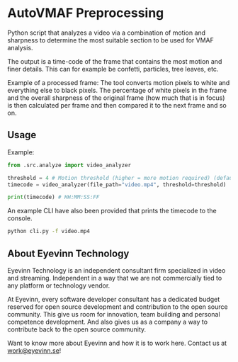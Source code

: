 # AutoVMAF Preprocessing

Python script that analyzes a video via a combination of motion and sharpness to determine the most suitable section to be used for VMAF analysis.

The output is a time-code of the frame that contains the most motion and finer details. This can for example be confetti, particles, tree leaves, etc.

Example of a processed frame:
The tool converts motion pixels to white and everything else to black pixels.
The percentage of white pixels in the frame and the overall sharpness of the original frame (how much that is in focus) is then calculated per frame and then compared it to the next frame and so on.

## Usage

Example:

```python
from .src.analyze import video_analyzer

threshold = 4 # Motion threshold (higher = more motion required) (default: 4)
timecode = video_analyzer(file_path="video.mp4", threshold=threshold)

print(timecode) # HH:MM:SS:FF
```

An example CLI have also been provided that prints the timecode to the console.

```bash
python cli.py -f video.mp4 
```

## About Eyevinn Technology

Eyevinn Technology is an independent consultant firm specialized in video and streaming. Independent in a way that we are not commercially tied to any platform or technology vendor.

At Eyevinn, every software developer consultant has a dedicated budget reserved for open source development and contribution to the open source community. This give us room for innovation, team building and personal competence development. And also gives us as a company a way to contribute back to the open source community.

Want to know more about Eyevinn and how it is to work here. Contact us at work@eyevinn.se!
